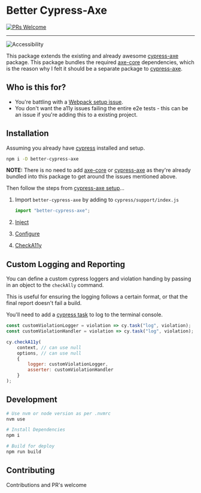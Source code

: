 # Better Cypress-Axe

[![PRs Welcome](https://img.shields.io/badge/PRs-welcome-brightgreen.svg?style=flat-square)](http://makeapullrequest.com)

---

![Accessibility](https://i.giphy.com/ZNBkgQnQ7vWNuO8FRM.gif)

This package extends the existing and already awesome [cypress-axe] package. This package bundles the required [axe-core] dependencies, which is the reason why I felt it should be a separate package to [cypress-axe].

## Who is this for?

-   You're battling with a [Webpack setup issue].
-   You don't want the a11y issues failing the entire e2e tests - this can be an issue if you're adding this to a existing project.

## Installation

Assuming you already have [cypress] installed and setup.

```sh
npm i -D better-cypress-axe
```

**NOTE:** There is no need to add [axe-core] or [cypress-axe] as they're already bundled into this package to get around the issues mentioned above.

Then follow the steps from [cypress-axe setup]...

1. Import `better-cypress-axe` by adding to `cypress/support/index.js`

    ```js
    import "better-cypress-axe";
    ```

1. [Inject](https://github.com/avanslaars/cypress-axe#cyinjectaxe)
1. [Configure](https://github.com/avanslaars/cypress-axe#cyconfigureaxe)
1. [CheckA11y](https://github.com/avanslaars/cypress-axe#cychecka11y)

## Custom Logging and Reporting

You can define a custom cypress loggers and violation handing by passing in an object to the `checkAlly` command.

This is useful for ensuring the logging follows a certain format, or that the final report doesn't fail a build.

You'll need to add a [cypress task] to log to the terminal console.

```js
const customViolationLogger = violation => cy.task("log", violation);
const customViolationHandler = violation => cy.task("log", violation);

cy.checkA11y(
    context, // can use null
    options, // can use null
    {
        logger: customViolationLogger,
        asserter: customViolationHandler
    }
);
```

## Development

```sh
# Use nvm or node version as per .nvmrc
nvm use

# Install Dependencies
npm i

# Build for deploy
npm run build
```

## Contributing

Contributions and PR's welcome

<!-- MARKDOWN REFERENCES -->

[axe-core]: https://github.com/dequelabs/axe-core
[cypress]: https://www.cypress.io/
[cypress-axe]: https://github.com/avanslaars/cypress-axe
[cypress-axe setup]: https://github.com/avanslaars/cypress-axe#include-the-commands
[cypress task]: https://docs.cypress.io/api/commands/task.html#Usage
[webpack setup issue]: https://github.com/avanslaars/cypress-axe/issues/7

